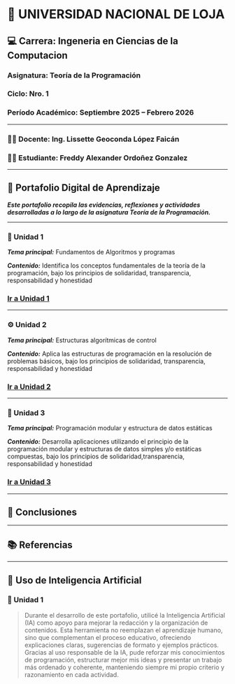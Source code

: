 # 📘 UNIVERSIDAD NACIONAL DE LOJA

## 💻 Carrera: Ingeneria en Ciencias de la Computacion
### Asignatura: Teoría de la Programación  
### Ciclo: Nro. 1 
### Período Académico: Septiembre 2025 – Febrero 2026

---

### 🧑‍🏫 Docente: Ing. Lissette Geoconda López Faicán
### 👨‍🎓 Estudiante: Freddy Alexander Ordoñez Gonzalez

---

## 📂 Portafolio Digital de Aprendizaje
***Este portafolio recopila las evidencias, reflexiones y actividades desarrolladas a lo largo de la asignatura Teoría de la Programación.***

---

### 🧩 Unidad 1  
***Tema principal:*** Fundamentos de Algoritmos y programas 

***Contenido:***  Identifica los conceptos fundamentales de la teoría de la programación, bajo los principios de solidaridad, transparencia, responsabilidad y honestidad

### [Ir a Unidad 1](unidad1.md)

---

### ⚙️ Unidad 2  
***Tema principal:*** Estructuras algorítmicas de control 

***Contenido:*** Aplica las estructuras de programación en la resolución de problemas básicos, bajo los principios de solidaridad, transparencia, responsabilidad y honestidad

### [Ir a Unidad 2](unidad2.md) 
---

### 💾 Unidad 3  
***Tema principal:*** Programación modular y estructura de datos estáticas

***Contenido:*** Desarrolla aplicaciones utilizando el principio de la programación modular y estructuras de datos simples y/o estáticas compuestas, bajo los principios de solidaridad,transparencia, responsabilidad y honestidad
 
### [Ir a Unidad 3](unidad3.md)

---

## 📘 Conclusiones  
 
---

## 📚 Referencias 

---

## 🤖 Uso de Inteligencia Artificial  

### 🧩 Unidad 1  

>Durante el desarrollo de este portafolio, utilicé la Inteligencia Artificial (IA) como apoyo para mejorar la redacción y la organización de contenidos. Esta herramienta no reemplazan el aprendizaje humano, sino que complementan el proceso educativo, ofreciendo explicaciones claras, sugerencias de formato y ejemplos prácticos. Gracias al uso responsable de la IA, pude reforzar mis conocimientos de programación, estructurar mejor mis ideas y presentar un trabajo más ordenado y coherente, manteniendo siempre mi propio criterio y razonamiento en cada actividad.
